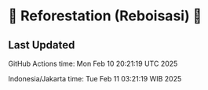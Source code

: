 
# 🌳 Reforestation (Reboisasi) 🌲

## Last Updated

GitHub Actions time: Mon Feb 10 20:21:19 UTC 2025

Indonesia/Jakarta time: Tue Feb 11 03:21:19 WIB 2025

